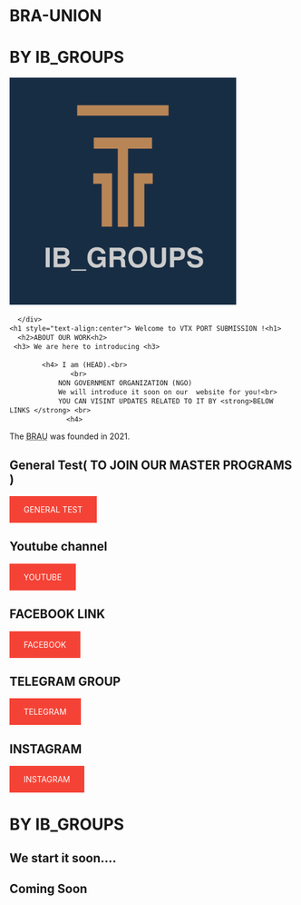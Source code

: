# BRA-UNION
# BY IB_GROUPS

       
<body>
       <div class="right">


  <img src="IB_GROUPS_9/LOGO.1.png" style="width: 400px; height: 400px; 
  top: 30px; left: 100px; ">
    
      </div>
    <h1 style="text-align:center"> Welcome to VTX PORT SUBMISSION !<h1>
      <h2>ABOUT OUR WORK<h2> 
     <h3> We are here to introducing <h3>
            
            <h4> I am (HEAD).<br>
                   <br>
                NON GOVERNMENT ORGANIZATION (NGO)  
                We will introduce it soon on our  website for you!<br>
                YOU CAN VISINT UPDATES RELATED TO IT BY <strong>BELOW LINKS </strong> <br>
                  <h4>
                
<p style="color:red;">  <p>The <abbr title="company name">BRAU</abbr> was founded in 2021.</p>


<style>
  a:link, a:visited {
    background-color: #f44336;
    color: white;
    padding: 15px 25px;
    text-align: center;
    text-decoration: none;
    display: inline-block;
  }
  
  a:hover, a:active {
    background-color: red;
  }
  </style>
  
 <h2>General Test( TO JOIN OUR MASTER PROGRAMS )</h2>
        <a href="https://forms.gle/AbXrfq7F6ob5gD7BA">GENERAL TEST</a>
  <h2>Youtube channel </h2>
        <a href="http://www.youtube.com/channel/UCgFQ6Crj6S3XG5fbytJsaOQ">YOUTUBE</a>
            <h2> FACEBOOK LINK </h2>
                <a href="https://www.facebook.com/groups/1013935139471263/?ref=share_group">FACEBOOK</a>
                                 <h2> TELEGRAM GROUP </h2>
                                      <a href="https://t.me/+8-0wO6t7fFU2MjQ9">TELEGRAM</a>
                                                       <h2> INSTAGRAM </h2>
                                                            <a href="https://www.instagram.com/ib_groups_">INSTAGRAM</a>    
          <br>
   <h1> BY IB_GROUPS</h1>
<h2>We start it soon....</h2>
    <h2>Coming Soon</h2>
